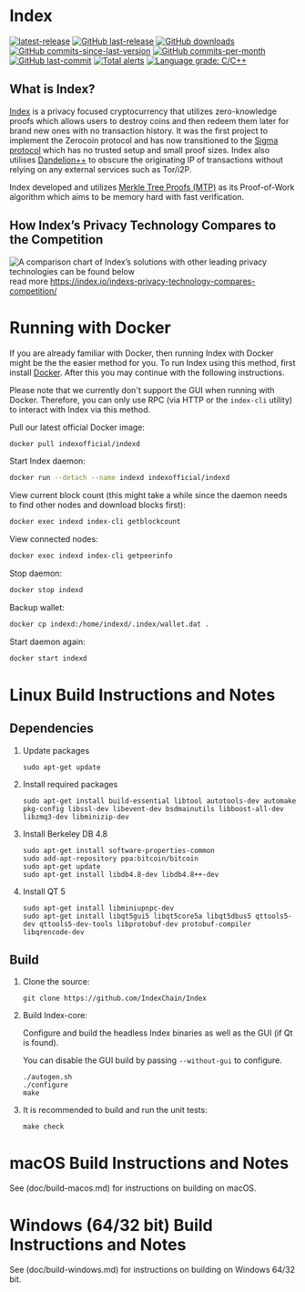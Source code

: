 Index
===============

[![latest-release](https://img.shields.io/github/release/indexofficial/index)](https://github.com/IndexChain/Index/releases)
[![GitHub last-release](https://img.shields.io/github/release-date/indexofficial/index)](https://github.com/IndexChain/Index/releases)
[![GitHub downloads](https://img.shields.io/github/downloads/indexofficial/index/total)](https://github.com/IndexChain/Index/releases)
[![GitHub commits-since-last-version](https://img.shields.io/github/commits-since/indexofficial/index/latest/master)](https://github.com/IndexChain/Index/graphs/commit-activity)
[![GitHub commits-per-month](https://img.shields.io/github/commit-activity/m/indexofficial/index)](https://github.com/IndexChain/Index/graphs/code-frequency)
[![GitHub last-commit](https://img.shields.io/github/last-commit/indexofficial/index)](https://github.com/IndexChain/Index/commits/master)
[![Total alerts](https://img.shields.io/lgtm/alerts/g/indexofficial/index.svg?logo=lgtm&logoWidth=18)](https://lgtm.com/projects/g/indexofficial/index/alerts/)
[![Language grade: C/C++](https://img.shields.io/lgtm/grade/cpp/g/indexofficial/index.svg?logo=lgtm&logoWidth=18)](https://lgtm.com/projects/g/indexofficial/index/context:cpp)

What is Index?
--------------

[Index](https://index.io) is a privacy focused cryptocurrency that utilizes zero-knowledge proofs which allows users to destroy coins and then redeem them later for brand new ones with no transaction history. It was the first project to implement the Zerocoin protocol and has now transitioned to the [Sigma protocol](https://index.io/what-is-sigma-and-why-is-it-replacing-zerocoin-in-index/) which has no trusted setup and small proof sizes. Index also utilises [Dandelion++](https://arxiv.org/abs/1805.11060) to obscure the originating IP of transactions without relying on any external services such as Tor/i2P.

Index developed and utilizes [Merkle Tree Proofs (MTP)](https://arxiv.org/pdf/1606.03588.pdf) as its Proof-of-Work algorithm which aims to be memory hard with fast verification.

How Index’s Privacy Technology Compares to the Competition
--------------
![A comparison chart of Index’s solutions with other leading privacy technologies can be found below](https://index.io/wp-content/uploads/2019/04/index_table_coloured5-01.png) 
read more https://index.io/indexs-privacy-technology-compares-competition/

Running with Docker
===================

If you are already familiar with Docker, then running Index with Docker might be the the easier method for you. To run Index using this method, first install [Docker](https://store.docker.com/search?type=edition&offering=community). After this you may
continue with the following instructions.

Please note that we currently don't support the GUI when running with Docker. Therefore, you can only use RPC (via HTTP or the `index-cli` utility) to interact with Index via this method.

Pull our latest official Docker image:

```sh
docker pull indexofficial/indexd
```

Start Index daemon:

```sh
docker run --detach --name indexd indexofficial/indexd
```

View current block count (this might take a while since the daemon needs to find other nodes and download blocks first):

```sh
docker exec indexd index-cli getblockcount
```

View connected nodes:

```sh
docker exec indexd index-cli getpeerinfo
```

Stop daemon:

```sh
docker stop indexd
```

Backup wallet:

```sh
docker cp indexd:/home/indexd/.index/wallet.dat .
```

Start daemon again:

```sh
docker start indexd
```

Linux Build Instructions and Notes
==================================

Dependencies
----------------------
1.  Update packages

        sudo apt-get update

2.  Install required packages

        sudo apt-get install build-essential libtool autotools-dev automake pkg-config libssl-dev libevent-dev bsdmainutils libboost-all-dev libzmq3-dev libminizip-dev

3.  Install Berkeley DB 4.8

        sudo apt-get install software-properties-common
        sudo add-apt-repository ppa:bitcoin/bitcoin
        sudo apt-get update
        sudo apt-get install libdb4.8-dev libdb4.8++-dev

4.  Install QT 5

        sudo apt-get install libminiupnpc-dev
        sudo apt-get install libqt5gui5 libqt5core5a libqt5dbus5 qttools5-dev qttools5-dev-tools libprotobuf-dev protobuf-compiler libqrencode-dev

Build
----------------------
1.  Clone the source:

        git clone https://github.com/IndexChain/Index

2.  Build Index-core:

    Configure and build the headless Index binaries as well as the GUI (if Qt is found).

    You can disable the GUI build by passing `--without-gui` to configure.
        
        ./autogen.sh
        ./configure
        make

3.  It is recommended to build and run the unit tests:

        make check


macOS Build Instructions and Notes
=====================================
See (doc/build-macos.md) for instructions on building on macOS.



Windows (64/32 bit) Build Instructions and Notes
=====================================
See (doc/build-windows.md) for instructions on building on Windows 64/32 bit.
